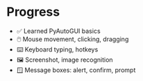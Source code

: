 # Progress
- ✅ Learned PyAutoGUI basics
- 🖱️ Mouse movement, clicking, dragging
- ⌨️ Keyboard typing, hotkeys
- 🖼️ Screenshot, image recognition
- 🪟 Message boxes: alert, confirm, prompt
